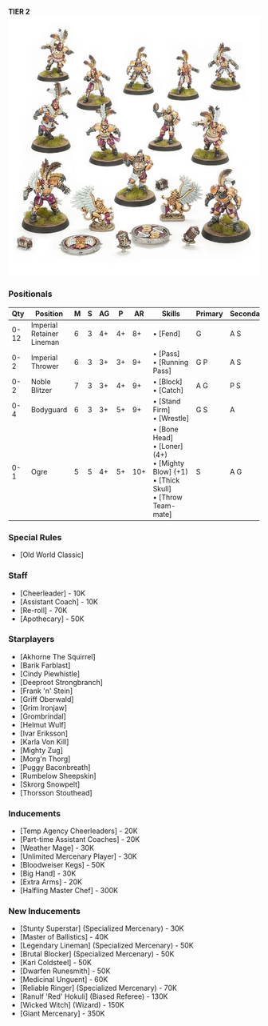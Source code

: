 ﻿**TIER 2**
![](../media/teams/BBImperialNobilityTeamLead.jpg)

### Positionals

| Qty  | Position                  | M | S | AG | P  | AR  | Skills                                                                                                 | Primary | Secondary | Cost |
| ---- | ------------------------- | - | - | -- | -- | --- | ------------------------------------------------------------------------------------------------------ | ------- | --------- | ---- |
| 0-12 | Imperial Retainer Lineman | 6 | 3 | 4+ | 4+ | 8+  | • [Fend]                                                                                                 | G       | A S       | 45K  |
| 0-2  | Imperial Thrower          | 6 | 3 | 3+ | 3+ | 9+  | • [Pass]<br /> • [Running Pass]                                                                   | G P     | A S       | 75K  |
| 0-2  | Noble Blitzer             | 7 | 3 | 3+ | 4+ | 9+  | • [Block]<br /> • [Catch]                                                                                  | A G     | P S       | 105K |
| 0-4  | Bodyguard                 | 6 | 3 | 3+ | 5+ | 9+  | • [Stand Firm]<br /> • [Wrestle]                                                                           | G S     | A         | 90K  |
| 0-1  | Ogre                      | 5 | 5 | 4+ | 5+ | 10+ | • [Bone Head]<br /> • [Loner] (4+) <br /> • [Mighty Blow] (+1) <br /> • [Thick Skull] <br /> • [Throw Team-mate] | S       | A G       | 140K |

### Special Rules

* [Old World Classic]

### Staff

* [Cheerleader] - 10K
* [Assistant Coach] - 10K
* [Re-roll] - 70K
* [Apothecary]  - 50K

### Starplayers

* [Akhorne The Squirrel]
* [Barik Farblast]
* [Cindy Piewhistle]
* [Deeproot Strongbranch]
* [Frank 'n' Stein]
* [Griff Oberwald]
* [Grim Ironjaw]
* [Grombrindal]
* [Helmut Wulf]
* [Ivar Eriksson]
* [Karla Von Kill]
* [Mighty Zug]
* [Morg'n Thorg]
* [Puggy Baconbreath]
* [Rumbelow Sheepskin]
* [Skrorg Snowpelt]
* [Thorsson Stouthead]

### Inducements

* [Temp Agency Cheerleaders] - 20K
* [Part-time Assistant Coaches] - 20K
* [Weather Mage] - 30K
* [Unlimited Mercenary Player] - 30K
* [Bloodweiser Kegs] - 50K
* [Big Hand] - 30K
* [Extra Arms] - 20K
* [Halfling Master Chef] - 300K

### New Inducements

* [Stunty Superstar] (Specialized Mercenary) - 30K
* [Master of Ballistics] - 40K
* [Legendary Lineman] (Specialized Mercenary) - 50K
* [Brutal Blocker] (Specialized Mercenary) - 50K
* [Kari Coldsteel] - 50K
* [Dwarfen Runesmith] - 50K
* [Medicinal Unguent] - 60K
* [Reliable Ringer] (Specialized Mercenary) - 70K
* [Ranulf 'Red' Hokuli] (Biased Referee) - 130K
* [Wicked Witch] (Wizard) - 150K
* [Giant Mercenary] - 350K
